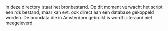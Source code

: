 In deze directory staat het bronbestand. Op dit moment verwacht het script een rds bestand, maar kan evt. ook direct aan een database gekoppeld worden. De brondata die in Amsterdam gebruikt is wordt uiteraard niet meegeleverd.
